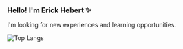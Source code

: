 ### Hello! I'm Erick Hebert ✨
I'm looking for new experiences and learning opportunities.

![Top Langs](https://github-readme-stats.vercel.app/api/top-langs/?username=Erick-Hebert&layout=compact&theme=dracula)
